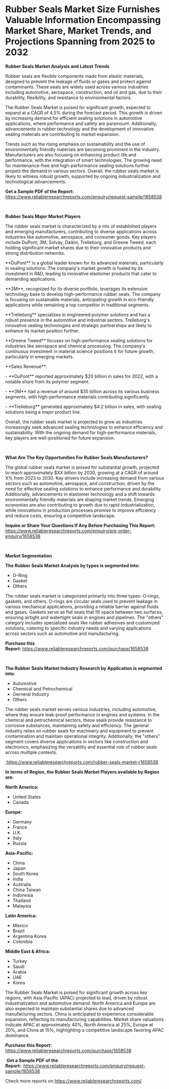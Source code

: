 <p><h1>Rubber Seals Market Size Furnishes Valuable Information Encompassing Market Share, Market Trends, and Projections Spanning from 2025 to 2032</h1></p><p><strong>Rubber Seals Market Analysis and Latest Trends</strong></p>
<p><p>Rubber seals are flexible components made from elastic materials, designed to prevent the leakage of fluids or gases and protect against contaminants. These seals are widely used across various industries including automotive, aerospace, construction, and oil and gas, due to their durability, flexibility, and resistance to environmental factors. </p><p>The Rubber Seals Market is poised for significant growth, expected to expand at a CAGR of 4.5% during the forecast period. This growth is driven by increasing demand for efficient sealing solutions in automotive applications, where performance and safety are paramount. Additionally, advancements in rubber technology and the development of innovative sealing materials are contributing to market expansion. </p><p>Trends such as the rising emphasis on sustainability and the use of environmentally friendly materials are becoming prominent in the industry. Manufacturers are also focusing on enhancing product life and performance, with the integration of smart technologies. The growing need for maintenance-free and high-performance sealing solutions further propels the demand in various sectors. Overall, the rubber seals market is likely to witness robust growth, supported by ongoing industrialization and technological advancements.</p></p>
<p><strong>Get a Sample PDF of the Report:&nbsp;</strong> <a href="https://www.reliableresearchreports.com/enquiry/request-sample/1658538?utm_campaign=3022&utm_medium=2&utm_source=Github&utm_content=ia&utm_term=04042025&utm_id=rubber-seals">https://www.reliableresearchreports.com/enquiry/request-sample/1658538</a></p>
<p>&nbsp;</p>
<p><strong>Rubber Seals Major Market Players</strong></p>
<p><p>The rubber seals market is characterized by a mix of established players and emerging manufacturers, contributing to diverse applications across industries like automotive, aerospace, and consumer goods. Key players include DuPont, 3M, Solvay, Daikin, Trelleborg, and Greene Tweed, each holding significant market shares due to their innovative products and strong distribution networks.</p><p>**DuPont** is a global leader known for its advanced materials, particularly in sealing solutions. The company's market growth is fueled by its investment in R&D, leading to innovative elastomer products that cater to demanding applications. </p><p>**3M**, recognized for its diverse portfolio, leverages its extensive technology base to develop high-performance rubber seals. The company is focusing on sustainable materials, anticipating growth in eco-friendly applications while remaining a top competitor in traditional segments.</p><p>**Trelleborg** specializes in engineered polymer solutions and has a robust presence in the automotive and industrial sectors. Trelleborg's innovative sealing technologies and strategic partnerships are likely to enhance its market position further.</p><p>**Greene Tweed** focuses on high-performance sealing solutions for industries like aerospace and chemical processing. The company's continuous investment in material science positions it for future growth, particularly in emerging markets.</p><p>**Sales Revenue**: </p><p>- **DuPont** reported approximately $20 billion in sales for 2022, with a notable share from its polymer segment.</p><p>- **3M** had a revenue of around $35 billion across its various business segments, with high-performance materials contributing significantly.</p><p>- **Trelleborg** generated approximately $4.2 billion in sales, with sealing solutions being a major product line.</p><p>Overall, the rubber seals market is projected to grow as industries increasingly seek advanced sealing technologies to enhance efficiency and sustainability. With the ongoing demand for high-performance materials, key players are well-positioned for future expansion.</p></p>
<p>&nbsp;</p>
<p><strong>What Are The Key Opportunities For Rubber Seals Manufacturers?</strong></p>
<p><p>The global rubber seals market is poised for substantial growth, projected to reach approximately $XX billion by 2030, growing at a CAGR of around X% from 2023 to 2030. Key drivers include increasing demand from various sectors such as automotive, aerospace, and construction, driven by the need for effective sealing solutions to enhance performance and durability. Additionally, advancements in elastomer technology and a shift towards environmentally friendly materials are shaping market trends. Emerging economies are also contributing to growth due to rapid industrialization, while innovations in production processes promise to improve efficiency and reduce costs, ensuring a competitive landscape.</p></p>
<p><strong>Inquire or Share Your Questions If Any Before Purchasing This Report:</strong> <a href="https://www.reliableresearchreports.com/enquiry/pre-order-enquiry/1658538?utm_campaign=3022&utm_medium=2&utm_source=Github&utm_content=ia&utm_term=04042025&utm_id=rubber-seals">https://www.reliableresearchreports.com/enquiry/pre-order-enquiry/1658538</a></p>
<p>&nbsp;</p>
<p><strong>Market Segmentation</strong></p>
<p><strong>The Rubber Seals Market Analysis by types is segmented into:</strong></p>
<p><ul><li>O-Ring</li><li>Gasket</li><li>Others</li></ul></p>
<p><p>The rubber seals market is categorized primarily into three types: O-rings, gaskets, and others. O-rings are circular seals used to prevent leakage in various mechanical applications, providing a reliable barrier against fluids and gases. Gaskets serve as flat seals that fill space between two surfaces, ensuring airtight and watertight seals in engines and pipelines. The "others" category includes specialized seals like rubber adhesives and customized solutions, catering to specific industry needs and varying applications across sectors such as automotive and manufacturing.</p></p>
<p><strong>Purchase this Report:&nbsp;</strong><a href="https://www.reliableresearchreports.com/purchase/1658538?utm_campaign=3022&utm_medium=2&utm_source=Github&utm_content=ia&utm_term=04042025&utm_id=rubber-seals">https://www.reliableresearchreports.com/purchase/1658538</a></p>
<p>&nbsp;</p>
<p><strong>The Rubber Seals Market Industry Research by Application is segmented into:</strong></p>
<p><ul><li>Automotive</li><li>Chemical and Petrochemical</li><li>Gerneral Industry</li><li>Others</li></ul></p>
<p><p>The rubber seals market serves various industries, including automotive, where they ensure leak-proof performance in engines and systems. In the chemical and petrochemical sectors, these seals provide resistance to corrosive substances, maintaining safety and efficiency. The general industry relies on rubber seals for machinery and equipment to prevent contamination and maintain operational integrity. Additionally, the "others" segment covers diverse applications in sectors like construction and electronics, emphasizing the versatility and essential role of rubber seals across multiple contexts.</p></p>
<p><a href="https://www.reliableresearchreports.com/rubber-seals-market-r1658538?utm_campaign=3022&utm_medium=2&utm_source=Github&utm_content=ia&utm_term=04042025&utm_id=rubber-seals">&nbsp;https://www.reliableresearchreports.com/rubber-seals-market-r1658538</a></p>
<p><strong>In terms of Region, the Rubber Seals Market Players available by Region are:</strong></p>
<p>
    <p> <strong> North America: </strong>
        <ul>
            <li>United States</li>
            <li>Canada</li>
        </ul>
        </p> 
    <p> <strong> Europe: </strong>
        <ul>
            <li>Germany</li>
            <li>France</li>
            <li>U.K.</li>
            <li>Italy</li>
            <li>Russia</li>
        </ul>
        </p> 
    <p> <strong> Asia-Pacific: </strong>
        <ul>
            <li>China</li>
            <li>Japan</li>
            <li>South Korea</li>
            <li>India</li>
            <li>Australia</li>
            <li>China Taiwan</li>
            <li>Indonesia</li>
            <li>Thailand</li>
            <li>Malaysia</li>
        </ul>
        </p> 
    <p> <strong> Latin America: </strong>
        <ul>
            <li>Mexico</li>
            <li>Brazil</li>
            <li>Argentina Korea</li>
            <li>Colombia</li>
        </ul>
        </p> 
    <p> <strong> Middle East & Africa: </strong>
        <ul>
            <li>Turkey</li>
            <li>Saudi</li>
            <li>Arabia</li>
            <li>UAE</li>
            <li>Korea</li>
        </ul>
    </p>
    </p>
<p><p>The Rubber Seals Market is poised for significant growth across key regions, with Asia-Pacific (APAC) projected to lead, driven by robust industrialization and automotive demand. North America and Europe are also expected to maintain substantial shares due to advanced manufacturing sectors. China is anticipated to experience considerable expansion, reflecting its manufacturing capabilities. Market share valuations indicate APAC at approximately 40%, North America at 25%, Europe at 20%, and China at 15%, highlighting a competitive landscape favoring APAC dominance.</p></p>
<p><strong>Purchase this Report: </strong><a href="https://www.reliableresearchreports.com/purchase/1658538?utm_campaign=3022&utm_medium=2&utm_source=Github&utm_content=ia&utm_term=04042025&utm_id=rubber-seals">https://www.reliableresearchreports.com/purchase/1658538</a></p>
<p>&nbsp;<strong>Get a Sample PDF of the Report:&nbsp;&nbsp;</strong><a href="https://www.reliableresearchreports.com/enquiry/request-sample/1658538?utm_campaign=3022&utm_medium=2&utm_source=Github&utm_content=ia&utm_term=04042025&utm_id=rubber-seals">https://www.reliableresearchreports.com/enquiry/request-sample/1658538</a></p>
<p><strong></strong></p>
<p>Check more reports on <a href="https://www.reliableresearchreports.com/?utm_campaign=3022&utm_medium=2&utm_source=Github&utm_content=ia&utm_term=04042025&utm_id=rubber-seals">https://www.reliableresearchreports.com/</a></p>